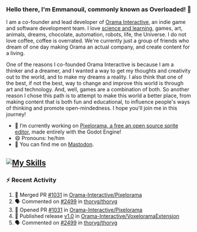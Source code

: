 ### Hello there, I'm Emmanouil, commonly known as Overloaded! 👋
I am a co-founder and lead developer of [Orama Interactive](https://www.oramainteractive.com/), an indie game and software development team. I love [science and learning](https://github.com/OverloadedOrama/KnowledgeBase), games, art, animals, dreams, chocolate, automation, robots, life, the Universe. I do not love coffee, coffee is overrated. We're currently just a group of friends who dream of one day making Orama an actual company, and create content for a living.

One of the reasons I co-founded Orama Interactive is because I am a thinker and a dreamer, and I wanted a way to get my thoughts and creativity out to the world, and to make my dreams a reality. I also think that one of the best, if not the best, way to change and improve this world is through art and technology. And, well, games are a combination of both. So another reason I chose this path is to attempt to make this world a better place, from making content that is both fun and educational, to influence people's ways of thinking and promote open-mindedness. I hope you'll join me in this journey!

- 🔭 I’m currently working on [Pixelorama, a free an open source sprite editor](https://github.com/Orama-Interactive/Pixelorama), made entirely with the Godot Engine!
- 😄 Pronouns: he/him
- 🐘 You can find me on <a rel="me" href="https://mastodon.social/@Overloaded">Mastodon</a>.

[![My Skills](https://skillicons.dev/icons?i=godot,py,cpp,cs,git,linux,html)](https://skillicons.dev)
---

### :zap: Recent Activity

<!--START_SECTION:activity-->
1. 🎉 Merged PR [#1031](https://github.com/Orama-Interactive/Pixelorama/pull/1031) in [Orama-Interactive/Pixelorama](https://github.com/Orama-Interactive/Pixelorama)
2. 🗣 Commented on [#2499](https://github.com/thorvg/thorvg/pull/2499#issuecomment-2207174989) in [thorvg/thorvg](https://github.com/thorvg/thorvg)
3. 💪 Opened PR [#1031](https://github.com/Orama-Interactive/Pixelorama/pull/1031) in [Orama-Interactive/Pixelorama](https://github.com/Orama-Interactive/Pixelorama)
4. 🚀 Published release [v1.0](https://github.com/Orama-Interactive/VoxeloramaExtension/releases/tag/1.0) in [Orama-Interactive/VoxeloramaExtension](https://github.com/Orama-Interactive/VoxeloramaExtension)
5. 🗣 Commented on [#2499](https://github.com/thorvg/thorvg/pull/2499#issuecomment-2199595553) in [thorvg/thorvg](https://github.com/thorvg/thorvg)
<!--END_SECTION:activity-->

<!--
**OverloadedOrama/OverloadedOrama** is a ✨ _special_ ✨ repository because its `README.md` (this file) appears on your GitHub profile.

Here are some ideas to get you started:

- 👯 I’m looking to collaborate on ...
- 🤔 I’m looking for help with ...
- 💬 Ask me about ...
- 📫 How to reach me: ...
- ⚡ Fun fact: ...
-->
